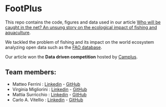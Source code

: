 # FootPlus 

This repo contains the code, figures and data used in our article [Who will be caught in the net? An unsung story on the ecological impact of fishing and aquaculture](https://team-footplus.medium.com/who-will-be-caught-in-the-net-an-unsung-story-on-the-ecological-impact-of-fishing-and-aquaculture-96e2d640d3b3).

We tackled the problem of fishing and its impact on the world ecosystem analyzing open data such as the [FAO database](http://www.fao.org/faostat/en/#home).

Our article won the **Data driven competition** hosted by [Camplus](https://www.camplus.it/). 

## Team members:

* Matteo Ferrini : [Linkedin](https://linkedin.com/in/matteo-ferrini/) - [GitHub](https://github.com/Zatfer17)
* Virginia Migliorini : [Linkedin](https://linkedin.com/in/virginia-migliorini-2b92b1182/) - [GitHub](https://github.com/VirginiaMigliorini) 
* Mattia Surricchio : [Linkedin](https://linkedin.com/in/mattiasurricchio/) - [GitHub](https://github.com/mattiasu96) 
* Carlo A. Vitellio : [Linkedin](https://linkedin.com/in/carlo-vitellio/) - [GitHub](https://github.com/carlovitellio) 

